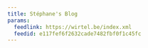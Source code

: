 ```yaml
---
title: Stéphane's Blog
params:
  feedlink: https://wirtel.be/index.xml
  feedid: e117fef6f2632cade7482fbf0f1c45fc
---
```

